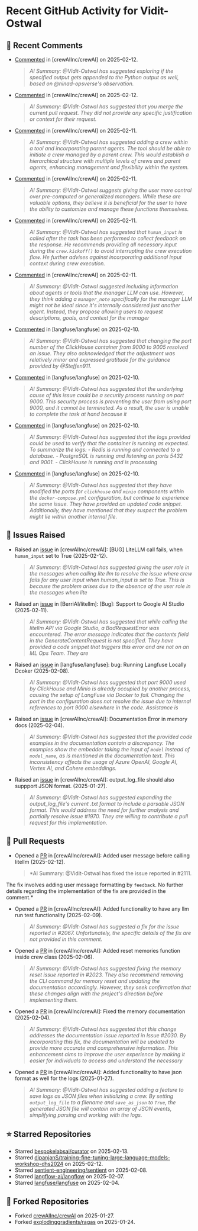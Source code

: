 # Recent GitHub Activity for Vidit-Ostwal

## 💬 Recent Comments
- [Commented](https://github.com/crewAIInc/crewAI/issues/2105#issuecomment-2653744764) in [crewAIInc/crewAI] on 2025-02-12.
  > *AI Summary: @Vidit-Ostwal has suggested exploring if the specified output gets appended to the Python output as well, based on @ninad-opsverse's observation.*
- [Commented](https://github.com/crewAIInc/crewAI/pull/2071#issuecomment-2653722469) in [crewAIInc/crewAI] on 2025-02-12.
  > *AI Summary: @Vidit-Ostwal has suggested that you merge the current pull request. They did not provide any specific justification or context for their request.*
- [Commented](https://github.com/crewAIInc/crewAI/issues/2097#issuecomment-2651667767) in [crewAIInc/crewAI] on 2025-02-11.
  > *AI Summary: @Vidit-Ostwal has suggested adding a crew within a tool and incorporating parent agents. The tool should be able to initiate a crew managed by a parent crew. This would establish a hierarchical structure with multiple levels of crews and parent agents, enhancing management and flexibility within the system.*
- [Commented](https://github.com/crewAIInc/crewAI/issues/2095#issuecomment-2651664099) in [crewAIInc/crewAI] on 2025-02-11.
  > *AI Summary: @Vidit-Ostwal suggests giving the user more control over pre-computed or generalized managers. While these are valuable options, they believe it is beneficial for the user to have the ability to customize and manage these functions themselves.*
- [Commented](https://github.com/crewAIInc/crewAI/issues/2092#issuecomment-2651660502) in [crewAIInc/crewAI] on 2025-02-11.
  > *AI Summary: @Vidit-Ostwal has suggested that `human_input` is called after the task has been performed to collect feedback on the response. He recommends providing all necessary input during the `crew.kickoff()` to avoid interrupting the crew execution flow. He further advises against incorporating additional input context during crew execution.*
- [Commented](https://github.com/crewAIInc/crewAI/issues/2095#issuecomment-2650913664) in [crewAIInc/crewAI] on 2025-02-11.
  > *AI Summary: @Vidit-Ostwal suggested including information about agents or tools that the manager LLM can use. However, they think adding a `manager_note` specifically for the manager LLM might not be ideal since it's internally considered just another agent. Instead, they propose allowing users to request descriptions, goals, and context for the manager*
- [Commented](https://github.com/langfuse/langfuse/issues/5432#issuecomment-2648935567) in [langfuse/langfuse] on 2025-02-10.
  > *AI Summary: @Vidit-Ostwal has suggested that changing the port number of the ClickHouse container from 9000 to 9005 resolved an issue. They also acknowledged that the adjustment was relatively minor and expressed gratitude for the guidance provided by @Steffen911.*
- [Commented](https://github.com/langfuse/langfuse/issues/5432#issuecomment-2648363009) in [langfuse/langfuse] on 2025-02-10.
  > *AI Summary: @Vidit-Ostwal has suggested that the underlying cause of this issue could be a security process running on port 9000. This security process is preventing the user from using port 9000, and it cannot be terminated. As a result, the user is unable to complete the task at hand because it*
- [Commented](https://github.com/langfuse/langfuse/issues/5432#issuecomment-2648098489) in [langfuse/langfuse] on 2025-02-10.
  > *AI Summary: @Vidit-Ostwal has suggested that the logs provided could be used to verify that the container is running as expected. To summarize the logs: - Redis is running and connected to a database. - PostgreSQL is running and listening on ports 5432 and 9001. - ClickHouse is running and is processing*
- [Commented](https://github.com/langfuse/langfuse/issues/5432#issuecomment-2648019685) in [langfuse/langfuse] on 2025-02-10.
  > *AI Summary: @Vidit-Ostwal has suggested that they have modified the ports for `clickhouse` and `minio` components within the `docker-compose.yml` configuration, but continue to experience the same issue. They have provided an updated code snippet. Additionally, they have mentioned that they suspect the problem might lie within another internal file.*

## 🐛 Issues Raised
- Raised an [issue](https://github.com/crewAIInc/crewAI/issues/2111) in [crewAIInc/crewAI]: [BUG] LiteLLM call fails, when `human_input` set to True (2025-02-12).
  > *AI Summary: @Vidit-Ostwal has suggested giving the user role in the messages when calling lite llm to resolve the issue where crew fails for any user input when human_input is set to True. This is because the problem arises due to the absence of the user role in the messages when lite*
- Raised an [issue](https://github.com/BerriAI/litellm/issues/8467) in [BerriAI/litellm]: [Bug]: Support to Google AI Studio (2025-02-11).
  > *AI Summary: @Vidit-Ostwal has suggested that while calling the litellm API via Google Studio, a BadRequestError was encountered. The error message indicates that the contents field in the GenerateContentRequest is not specified. They have provided a code snippet that triggers this error and are not on an ML Ops Team. They are*
- Raised an [issue](https://github.com/langfuse/langfuse/issues/5432) in [langfuse/langfuse]: bug: Running Langfuse Locally Dcoker (2025-02-08).
  > *AI Summary: @Vidit-Ostwal has suggested that port 9000 used by ClickHouse and Minio is already occupied by another process, causing the setup of LangFuse via Docker to fail. Changing the port in the configuration does not resolve the issue due to internal references to port 9000 elsewhere in the code. Assistance is*
- Raised an [issue](https://github.com/crewAIInc/crewAI/issues/2030) in [crewAIInc/crewAI]: Documentation Error in memory docs (2025-02-04).
  > *AI Summary: @Vidit-Ostwal has suggested that the provided code examples in the documentation contain a discrepancy. The examples show the embedder taking the input of `model` instead of `model_name`, as is mentioned in the documentation text. This inconsistency affects the usage of Azure OpenAI, Google AI, Vertex AI, and Cohere embeddings.*
- Raised an [issue](https://github.com/crewAIInc/crewAI/issues/1984) in [crewAIInc/crewAI]: output_log_file should also suppport JSON format. (2025-01-27).
  > *AI Summary: @Vidit-Ostwal has suggested expanding the output_log_file's current .txt format to include a parsable JSON format. This would address the need for further analysis and partially resolve issue #1970. They are willing to contribute a pull request for this implementation.*

## 🚀 Pull Requests
- Opened a [PR](https://github.com/crewAIInc/crewAI/pull/2112) in [crewAIInc/crewAI]: Added user message before calling litellm (2025-02-12).
  > *AI Summary: @Vidit-Ostwal has fixed the issue reported in #2111.

The fix involves adding user message formatting by `feedback`. No further details regarding the implementation of the fix are provided in the comment.*
- Opened a [PR](https://github.com/crewAIInc/crewAI/pull/2071) in [crewAIInc/crewAI]: Added functionality to have any llm run test functionality (2025-02-09).
  > *AI Summary: @Vidit-Ostwal has suggested a fix for the issue reported in #2067. Unfortunately, the specific details of the fix are not provided in this comment.*
- Opened a [PR](https://github.com/crewAIInc/crewAI/pull/2047) in [crewAIInc/crewAI]: Added reset memories function inside crew class (2025-02-06).
  > *AI Summary: @Vidit-Ostwal has suggested fixing the memory reset issue reported in #2023. They also recommend removing the CLI command for memory reset and updating the documentation accordingly. However, they seek confirmation that these changes align with the project's direction before implementing them.*
- Opened a [PR](https://github.com/crewAIInc/crewAI/pull/2031) in [crewAIInc/crewAI]: Fixed the memory documentation (2025-02-04).
  > *AI Summary: @Vidit-Ostwal has suggested that this change addresses the documentation issue reported in Issue #2030. By incorporating this fix, the documentation will be updated to provide more accurate and comprehensive information. This enhancement aims to improve the user experience by making it easier for individuals to access and understand the necessary*
- Opened a [PR](https://github.com/crewAIInc/crewAI/pull/1985) in [crewAIInc/crewAI]: Added functionality to have json format as well for the logs (2025-01-27).
  > *AI Summary: @Vidit-Ostwal has suggested adding a feature to save logs as JSON files when initializing a crew. By setting `output_log_file` to a filename and `save_as_json` to `True`, the generated JSON file will contain an array of JSON events, simplifying parsing and working with the logs.*

## ⭐ Starred Repositories
- Starred [bespokelabsai/curator](https://github.com/bespokelabsai/curator) on 2025-02-13.
- Starred [dipanjanS/training-fine-tuning-large-language-models-workshop-dhs2024](https://github.com/dipanjanS/training-fine-tuning-large-language-models-workshop-dhs2024) on 2025-02-12.
- Starred [sentient-engineering/sentient](https://github.com/sentient-engineering/sentient) on 2025-02-08.
- Starred [langflow-ai/langflow](https://github.com/langflow-ai/langflow) on 2025-02-07.
- Starred [langfuse/langfuse](https://github.com/langfuse/langfuse) on 2025-02-04.

## 🍴 Forked Repositories
- Forked [crewAIInc/crewAI](https://github.com/Vidit-Ostwal/crewAI) on 2025-01-27.
- Forked [explodinggradients/ragas](https://github.com/Vidit-Ostwal/ragas) on 2025-01-24.
